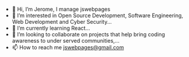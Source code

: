 - 👋 Hi, I’m Jerome, I manage jswebpages
- 👀 I’m interested in Open Source Development, Software Engineering, Web Development and Cyber Security...
- 🌱 I’m currently learning React...
- 💞️ I’m looking to collaborate on projects that help bring coding awareness to under served communities,...
- 📫 How to reach me jswebpages@gmail.com

<!---
jswebpages/jswebpages is a ✨ special ✨ repository because its `README.md` (this file) appears on your GitHub profile.
You can click the Preview link to take a look at your changes.
--->
